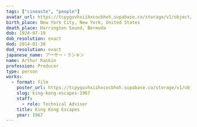 ```yaml
---
tags: ["cineaste", "people"]
avatar_url: https://tcpyguvhxiihxcocbhoh.supabase.co/storage/v1/object/public/godzilla-cineaste-public/content/people/rankin-arthur/rankin-arthur.jpg?t=2024-04-01T19%3A19%3A24.500Z
birth_place: New York City, New York, United States
death_place: Harrington Sound, Bermuda
dob: 1924-07-19
dob_resolution: exact
dod: 2014-01-30
dod_resolution: exact
japanese_name: アーサー・ランキン
name: Arthur Rankin
profession: Producer
type: person
works:
  - format: film
    poster_url: https://tcpyguvhxiihxcocbhoh.supabase.co/storage/v1/object/public/godzilla-cineaste-public/content/films/king-kong-escapes-1967/posters/king-kong-escapes-1967.jpg
    slug: king-kong-escapes-1967
    staff:
      - role: Technical Adviser
    title: King Kong Escapes
    year: 1967
---
```

